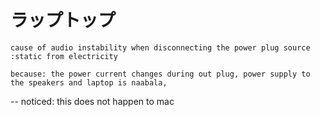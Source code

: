 # ラップトップ
    cause of audio instability when disconnecting the power plug source
    :static from electricity

    because: the power current changes during out plug, power supply to the speakers and laptop is naabala, 


-- noticed: this does not happen to mac


